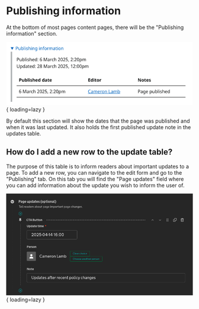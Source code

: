 # Publishing information

At the bottom of most pages content pages, there will be the "Publishing information" section.

![Page publishing information](../../assets/features/page-publishing-information.png){ loading=lazy }

By default this section will show the dates that the page was published and when it was last updated. It also holds the first published update note in the updates table.

## How do I add a new row to the update table?

The purpose of this table is to inform readers about important updates to a page.
To add a new row, you can navigate to the edit form and go to the "Publishing" tab. On this tab you will find the "Page updates" field where you can add information about the update you wish to inform the user of.

![Page publishing information](../../assets/features/page-publishing-information-admin.png){ loading=lazy }

